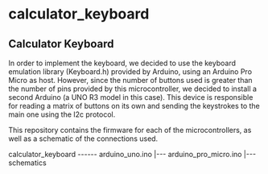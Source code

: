 # calculator_keyboard

## Calculator Keyboard
In order to implement the keyboard, we decided to use the keyboard emulation library (Keyboard.h) provided by Arduino, using an Arduino Pro Micro as host.
However, since the number of buttons used is greater than the number of pins provided by this microcontroller, we decided to install a second Arduino (a UNO R3 model in this case).
This device is responsible for reading a matrix of buttons on its own and sending the keystrokes to the main one using the I2c protocol.

This repository contains the firmware for each of the microcontrollers, as well as a schematic of the connections used.

calculator_keyboard ------ arduino_uno.ino
                      |--- arduino_pro_micro.ino
                      |--- schematics

